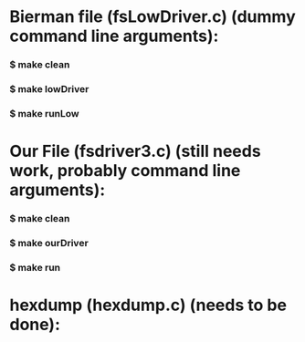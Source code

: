 # Bierman file (fsLowDriver.c) (dummy command line arguments):
### $ make clean
### $ make lowDriver
### $ make runLow

# Our File (fsdriver3.c) (still needs work, probably command line arguments):
### $ make clean
### $ make ourDriver
### $ make run 

# hexdump (hexdump.c) (needs to be done):
